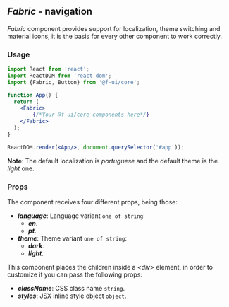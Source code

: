 ## *Fabric* - navigation

_Fabric_ component provides support for localization, theme switching and material icons, it is the basis for every other component to work correctly.

### Usage

```jsx
import React from 'react';
import ReactDOM from 'react-dom';
import {Fabric, Button} from '@f-ui/core';

function App() {
  return (
    <Fabric>
        {/*Your @f-ui/core components here*/}
    </Fabric>
  );
}

ReactDOM.render(<App/>, document.querySelector('#app'));
```
**Note**: The default localization is _portuguese_ and the default theme is the _light_ one.

### Props
The component receives four different props, being those:
- ***language***: Language variant `one of string`:
  - ***en***.
  - ***pt***.
- ***theme***: Theme variant `one of string`:
  - ***dark***.
  - ***light***.

This component places the children inside a _\<div\>_ element, in order to customize it you can pass the following props:
- ***className***: CSS class name `string`.
- ***styles***: JSX inline style object `object`.
